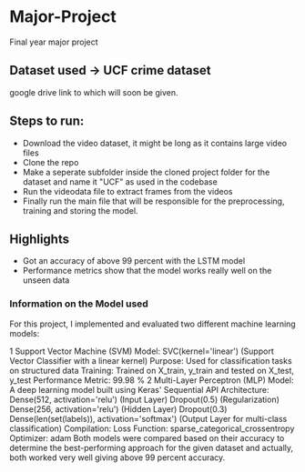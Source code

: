 # Major-Project
Final year major project

## Dataset used -> UCF crime dataset 
google drive link to which will soon be given.

## Steps to run:
* Download the video dataset, it might be long as it contains large video files
* Clone the repo
* Make a seperate subfolder inside the cloned project folder for the dataset and name it "UCF" as used in the codebase
* Run the videodata file to extract frames from the videos
* Finally run the main file that will be responsible for the preprocessing, training and storing the model.

## Highlights
* Got an accuracy of  above 99 percent with the LSTM model
* Performance metrics show that the model works really well on the unseen data

### Information on the **Model** used
For this project, I implemented and evaluated two different machine learning models:

1️ Support Vector Machine (SVM)
Model: SVC(kernel='linear') (Support Vector Classifier with a linear kernel)
Purpose: Used for classification tasks on structured data
Training: Trained on X_train, y_train and tested on X_test, y_test
Performance Metric: 99.98 %
2️ Multi-Layer Perceptron (MLP)
Model: A deep learning model built using Keras' Sequential API
Architecture:
Dense(512, activation='relu') (Input Layer)
Dropout(0.5) (Regularization)
Dense(256, activation='relu') (Hidden Layer)
Dropout(0.3)
Dense(len(set(labels)), activation='softmax') (Output Layer for multi-class classification)
Compilation:
Loss Function: sparse_categorical_crossentropy
Optimizer: adam
Both models were compared based on their accuracy to determine the best-performing approach for the given dataset and actually, both worked very well giving above 99 percent accuracy.

